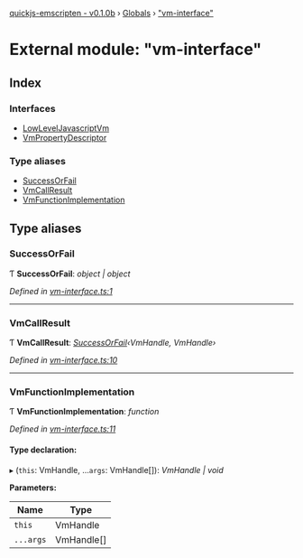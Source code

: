 [quickjs-emscripten - v0.1.0b](../README.md) › [Globals](../globals.md) › ["vm-interface"](_vm_interface_.md)

# External module: "vm-interface"

## Index

### Interfaces

* [LowLevelJavascriptVm](../interfaces/_vm_interface_.lowleveljavascriptvm.md)
* [VmPropertyDescriptor](../interfaces/_vm_interface_.vmpropertydescriptor.md)

### Type aliases

* [SuccessOrFail](_vm_interface_.md#successorfail)
* [VmCallResult](_vm_interface_.md#vmcallresult)
* [VmFunctionImplementation](_vm_interface_.md#vmfunctionimplementation)

## Type aliases

###  SuccessOrFail

Ƭ **SuccessOrFail**: *object | object*

*Defined in [vm-interface.ts:1](https://github.com/justjake/quickjs-emscripten/blob/aff5edf/ts/vm-interface.ts#L1)*

___

###  VmCallResult

Ƭ **VmCallResult**: *[SuccessOrFail](_vm_interface_.md#successorfail)‹VmHandle, VmHandle›*

*Defined in [vm-interface.ts:10](https://github.com/justjake/quickjs-emscripten/blob/aff5edf/ts/vm-interface.ts#L10)*

___

###  VmFunctionImplementation

Ƭ **VmFunctionImplementation**: *function*

*Defined in [vm-interface.ts:11](https://github.com/justjake/quickjs-emscripten/blob/aff5edf/ts/vm-interface.ts#L11)*

#### Type declaration:

▸ (`this`: VmHandle, ...`args`: VmHandle[]): *VmHandle | void*

**Parameters:**

Name | Type |
------ | ------ |
`this` | VmHandle |
`...args` | VmHandle[] |
